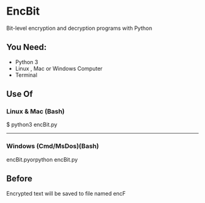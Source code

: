 <h1>EncBit</h1>
<p>
  Bit-level encryption and decryption programs with Python
</p>
<h2>You Need:</h2>
<ul>
  <li>Python 3</li>
  <li>Linux , Mac or Windows Computer</li>
  <li>Terminal</li>
</ul>
<h2>Use Of</h2>
<h3>Linux & Mac (Bash)</h3>
<span>$ python3 encBit.py</span>
<hr>
<h3>Windows (Cmd/MsDos)(Bash)</h3>
<span>encBit.py</span>or<span>python encBit.py</span>
<h2>Before</h2>
<span>Encrypted text will be saved to file named encF</span>

